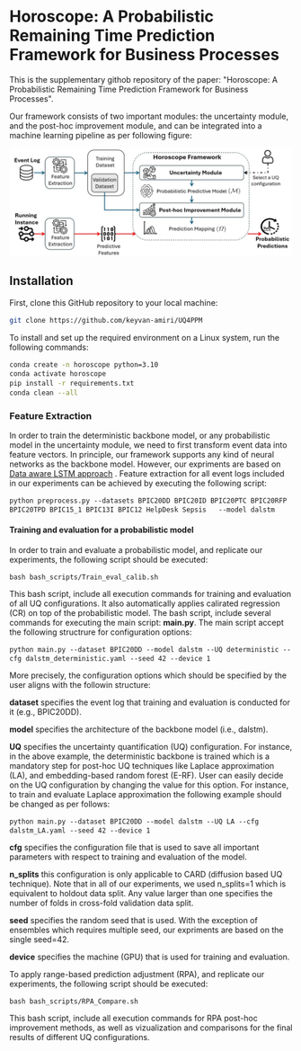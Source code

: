 # Horoscope: A Probabilistic Remaining Time Prediction Framework for Business Processes
This is the supplementary githob repository of the paper: "Horoscope: A Probabilistic Remaining Time Prediction Framework for Business Processes".

Our framework consists of two important modules: the uncertainty module, and the post-hoc improvement module, and can be integrated into a machine learning pipeline as per following figure:

<p align="center">
  <img src="https://github.com/keyvan-amiri/UQ4PPM/blob/main/Framework.png">
</p>

## Installation

First, clone this GitHub repository to your local machine:

```bash
git clone https://github.com/keyvan-amiri/UQ4PPM
```

To install and set up the required environment on a Linux system, run the following commands:

```bash
conda create -n horoscope python=3.10
conda activate horoscope
pip install -r requirements.txt
conda clean --all
```

### Feature Extraction
In order to train the deterministic backbone model, or any probabilistic model in the uncertainty module, we need to first transform event data into feature vectors. In principle, our framework supports any kind of neural networks as the backbone model. However, our expriments are based on  
[Data aware LSTM approach](https://ieeexplore.ieee.org/abstract/document/8285184) . Feature extraction for all event logs included in our experiments can be achieved by executing the following script:

```
python preprocess.py --datasets BPIC20DD BPIC20ID BPIC20PTC BPIC20RFP BPIC20TPD BPIC15_1 BPIC13I BPIC12 HelpDesk Sepsis   --model dalstm
```

#### Training and evaluation for a probabilistic model
In order to train and evaluate a probabilistic model, and replicate our experiments, the following script should be executed:

```
bash bash_scripts/Train_eval_calib.sh
```

This bash script, include all execution commands for training and evaluation of all UQ configurations. It also automatically applies calirated regression (CR) on top of the probabilistic model. The bash script, include several commands for executing the main script: **main.py**. The main script accept the following structrure for configuration options:
```
python main.py --dataset BPIC20DD --model dalstm --UQ deterministic --cfg dalstm_deterministic.yaml --seed 42 --device 1
```
More precisely, the configuration options which should be specified by the user aligns with the followin structure:

**dataset** specifies the event log that training and evaluation is conducted for it (e.g., BPIC20DD).

**model** specifies the architecture of the backbone model (i.e., dalstm).

**UQ** specifies the uncertainty quantification (UQ) configuration. For instance, in the above example, the deterministic backbone is trained which is a mandatory step for post-hoc UQ techniques like Laplace approximation (LA), and embedding-based random forest (E-RF). User can easily decide on the UQ configuration by changing the value for this option. For instance, to train and evaluate Laplace approximation the following example should be changed as per follows:

```
python main.py --dataset BPIC20DD --model dalstm --UQ LA --cfg dalstm_LA.yaml --seed 42 --device 1
```

**cfg** specifies the configuration file that is used to save all important parameters with respect to training and evaluation of the model.

**n_splits** this configuration is only applicable to CARD (diffusion based UQ technique). Note that in all of our experiments, we used n_splits=1 which is equivalent to holdout data split. Any value larger than one specifies the number of folds in cross-fold validation data split. 

**seed** specifies the random seed that is used. With the exception of ensembles which requires multiple seed, our expriments are based on the single seed=42.

**device** specifies the machine (GPU) that is used for training and evaluation.

To apply range-based prediction adjustment (RPA), and replicate our experiments, the following script should be executed:

```
bash bash_scripts/RPA_Compare.sh
```

This bash script, include all execution commands for RPA post-hoc improvement methods, as well as vizualization and comparisons for the final results of different UQ configurations.
